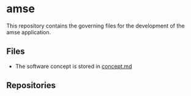 # amse

This repository contains the governing files for the development of the amse application.

## Files
- The software concept is stored in [concept.md](concept.md)

## Repositories
